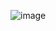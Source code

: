 
![image](https://user-images.githubusercontent.com/94179626/142366331-9a9c1a6a-b333-4dd6-a598-b65bf2e95e51.png)
